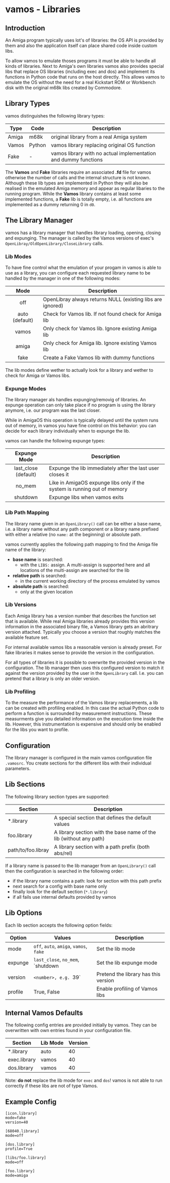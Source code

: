# vamos - Libraries

## Introduction

An Amiga program typically uses lot's of libraries: the OS API is provided
by them and also the application itself can place shared code inside
custom libs.

To allow vamos to emulate thoses programs it must be able to handle all kinds
of libraries. Next to Amiga's own libraries vamos also provides special
libs that replace OS libraries (including exec and dos) and implement its
functions in Python code that runs on the host directly. This allows vamos
to emulate the OS without the need for a real Kickstart ROM or Workbench disk
with the original m68k libs created by Commodore.

## Library Types

vamos distinguishes the following library types:

| Type  | Code | Description |
|-------|------|-------------|
| Amiga | m68k | original library from a real Amiga system |
| Vamos | Python | vamos library replacing original OS function |
| Fake  | - | vamos library with no actual implementation and dummy functions |

The **Vamos** and **Fake** libraries require an associated **.fd** file
for vamos otherwise the number of calls and the internal structure is not
known. Although these lib types are implemented in Python they will also
be realised in the emulated Amiga memory and appear as regular libaries to
the running program. While the **Vamos** library contains at least some
implemented functions, a **Fake** lib is totally empty, i.e. all functions
are implemented as a dummy returning 0 in `d0`.

## The Library Manager

vamos has a library manager that handles library loading, opening, closing
and expunging. The manager is called by the Vamos versions of exec's
`OpenLibray/OldOpenLibrary/CloseLibrary` calls.

### Lib Modes

To have fine control what the emulation of your progam in vamos is able to
use as a library, you can configure each requested library name to be handled
by the manager in one of the following modes:

| Mode | Description |
|:----:|-------------|
| off  | OpenLibray always returns NULL (existing libs are ignored) |
| auto (default) | Check for Vamos lib. If not found check for Amiga lib |
| vamos | Only check for Vamos lib. Ignore existing Amiga lib |
| amiga | Only check for Amiga lib. Ignore existing Vamos lib |
| fake | Create a Fake Vamos lib with dummy functions |

The lib modes define wether to actually look for a library and wether to
check for Amiga or Vamos libs.

### Expunge Modes

The library manager als handles expunging/removig of libraries. An expunge
operation can only take place if no program is using the library anymore,
i.e. our program was the last closer.

While in AmigaOS this operation is typically delayed until the system runs
out of memory, in vamos you have fine control on this behavior: you can
decide for each library individually when to expunge the lib.

vamos can handle the following expunge types:

| Expunge Mode | Description |
|:------------:|-------------|
| last_close (default) | Expunge the lib immediately after the last user closes it |
| no_mem | Like in AmigaOS expunge libs only if the system is running out of memory |
| shutdown | Expunge libs when vamos exits |

### Lib Path Mapping

The library name given in an `OpenLibrary()` call can be either a base name,
i.e. a library name without any path component or a library name prefixed
with either a relative (no `name:` at the beginning) or absolute path.

vamos currently applies the following path mapping to find the Amiga file name
of the library:

  - **base name** is searched:
    - with the `LIBS:` assign. A multi-assign is supported here and
      all locations of the multi-assign are searched for the lib
  - **relative path** is searched:
    - in the current working directory of the process emulated by vamos
  - **absolute path** is searched:
    - only at the given location

### Lib Versions

Each Amiga library has a version number that describes the function set that
is available. While real Amiga libraries already provides this version
information in the associated binary file, a Vamos library gets an abritrary
version attached. Typically you choose a version that roughly matches the
available feature set.

For internal available vamos libs a reasonable version is already preset. For
fake libraries it makes sense to provide the version in the configuration.

For all types of libraries it is possible to overwrite the provided version
in the configuration. The lib manager then uses this configured version to
match it against the version provided by the user in the `OpenLibrary` call.
I.e. you can pretend that a library is only an older version.

### Lib Profiling

To the measure the performance of the Vamos library replacements, a lib can
be created with profiling enabled. In this case the actual Python code to
perform a function is surrounded by measurement instructions. These
measurments give you detailed information on the execution time inside the
lib. However, this instrumentation is expensive and should only be enabled
for the libs you want to profile.

## Configuration

The library manager is configured in the main vamos configuration file `.vamosrc`.
You create sections for the different libs with their individual parameters.

## Lib Sections

The following library section types are supported:

| Section | Description |
|---------|-------------|
| *.library | A special section that defines the default values |
| foo.library | A library section with the base name of the lib (without any path) |
| path/to/foo.libray | A library section with a path prefix (both abs/rel) |

If a library name is passed to the lib manager from an `OpenLibrary()` call
then the configuration is searched in the following order:

  - if the library name contains a path: look for section with this path prefix
  - next search for a config with base name only
  - finally look for the default section (`*.library`)
  - if all fails use internal defaults provided by vamos

## Lib Options

Each lib section accepts the following option fields:

| Option | Values | Description |
|--------|--------|------|
| mode | `off`, `auto`, `amiga`, `vamos`, `fake` | Set the lib mode |
| expunge | `last_close`, `no_mem`, `shutdown | Set the lib expunge mode |
| version | `<number>, e.g. `39` | Pretend the library has this version |
| profile | True, False | Enable profiling of Vamos libs |

## Internal Vamos Defaults

The following config entries are provided initially by vamos. They can be
overwritten with own entries found in your configuration file.

| Section | Lib Mode | Version |
|---------|----------|---------|
| *.library | auto | 40 |
| exec.library | vamos | 40 |
| dos.library | vamos | 40 |

Note: **do not** replace the lib mode for `exec` and `dos`! vamos is not able
to run correctly if these libs are not of type Vamos.

## Example Config

    [icon.library]
    mode=fake
    version=40

    [68040.library]
    mode=off

    [dos.library]
    profile=True

    [libs/foo.library]
    mode=off

    [foo.library]
    mode=amiga
